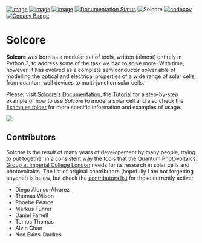[![image](https://mybinder.org/badge_logo.svg)](https://mybinder.org/v2/gh/qpv-research-group/solcore5/develop?urlpath=lab)
[![image](https://zenodo.org/badge/DOI/10.5281/zenodo.1185316.svg)](https://doi.org/10.5281/zenodo.1185316)
[![image](https://img.shields.io/badge/License-LGPLv3-blue.svg)](http://www.gnu.org/licenses/lgpl.html)
[![Documentation Status](http://readthedocs.org/projects/solcore5/badge/?version=latest)](http://solcore5.readthedocs.io/en/latest/?badge=latest)
![Solcore](https://github.com/qpv-research-group/solcore5/workflows/Solcore/badge.svg)
[![codecov](https://codecov.io/gh/qpv-research-group/solcore5/branch/develop/graph/badge.svg)](https://codecov.io/gh/qpv-research-group/solcore5)
[![Codacy Badge](https://api.codacy.com/project/badge/Grade/a1d2e6f702e64d878a67dcf85ce9b3b7)](https://app.codacy.com/gh/qpv-research-group/solcore5?utm_source=github.com&utm_medium=referral&utm_content=qpv-research-group/solcore5&utm_campaign=Badge_Grade_Settings)


Solcore
=======

**Solcore** was born as a modular set of tools, written (almost) entirely in Python 3, to address some of the task we had to solve more. With time, however, it has evolved as a complete semiconductor solver able of modelling the optical and electrical properties of a wide range of solar cells, from quantum well devices to multi-junction solar cells.

Please, visit [Solcore\'s Documentation](http://docs.solcore.solar), the [Tutorial](docs/source/Examples/tutorial.rst) for a step-by-step example of how to use *Solcore* to model a solar cell and also check the [Examples folder](examples) for more specific information and examples of usage.

![](docs/source/Infographics.jpg)

Contributors
------------

Solcore is the result of many years of developement by many people, trying to put together in a consistent way the tools that the [Quantum Photovoltaics Group at Imperial College London](https://www.imperial.ac.uk/quantum-photovoltaics/) needs for its research in solar cells and photovoltaics. The list of original contributors (hopefully I am not forgetting anyone!) is below, but check the [contributors list](https://github.com/dalonsoa/solcore5/graphs/contributors) for those currently active:

-   Diego Alonso-Álvarez
-   Thomas Wilson
-   Phoebe Pearce
-   Markus Führer
-   Daniel Farrell
-   Tomos Thomas
-   Alvin Chan
-   Ned Ekins-Daukes
